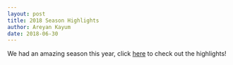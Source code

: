```yaml
---
layout: post
title: 2018 Season Highlights
author: Areyan Kayum
date: 2018-06-30
---
```

We had an amazing season this year, click [here](https://drive.google.com/file/d/1cWc03xZkgnpn_7sXN8zM6l9YCQYb9AHb/view?usp=sharing) to check out the highlights!
